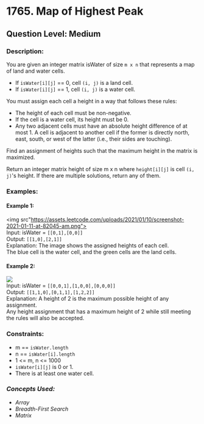 # 1765. Map of Highest Peak
## Question Level: Medium
### Description:
You are given an integer matrix isWater of size `m x n` that represents a map of land and water cells.

- If `isWater[i][j]` == 0, cell `(i, j)` is a land cell.
- If `isWater[i][j]` == 1, cell `(i, j)` is a water cell.

You must assign each cell a height in a way that follows these rules:
- The height of each cell must be non-negative.
- If the cell is a water cell, its height must be 0.
- Any two adjacent cells must have an absolute height difference of at most 1. A cell is adjacent to another cell if the former is directly north, east, south, or west of the latter (i.e., their sides are touching).

Find an assignment of heights such that the maximum height in the matrix is maximized.

Return an integer matrix height of size m x n where `height[i][j]` is cell `(i, j)`'s height. If there are multiple solutions, return any of them.

### Examples:
#### Example 1:
<img src"https://assets.leetcode.com/uploads/2021/01/10/screenshot-2021-01-11-at-82045-am.png"><br>
Input: isWater = `[[0,1],[0,0]]`<br>
Output: `[[1,0],[2,1]]`<br>
Explanation: The image shows the assigned heights of each cell.<br>
The blue cell is the water cell, and the green cells are the land cells.
#### Example 2:
<img src="https://assets.leetcode.com/uploads/2021/01/10/screenshot-2021-01-11-at-82050-am.png"><br>
Input: isWater = `[[0,0,1],[1,0,0],[0,0,0]]`<br>
Output: `[[1,1,0],[0,1,1],[1,2,2]]`<br>
Explanation: A height of 2 is the maximum possible height of any assignment.<br>
Any height assignment that has a maximum height of 2 while still meeting the rules will also be accepted.

### Constraints:

- m == `isWater.length`
- n == `isWater[i].length`
- 1 <= m, n <= 1000
- `isWater[i][j]` is 0 or 1.
- There is at least one water cell.

### <i>Concepts Used:
- Array
- Breadth-First Search
- Matrix </i>
 